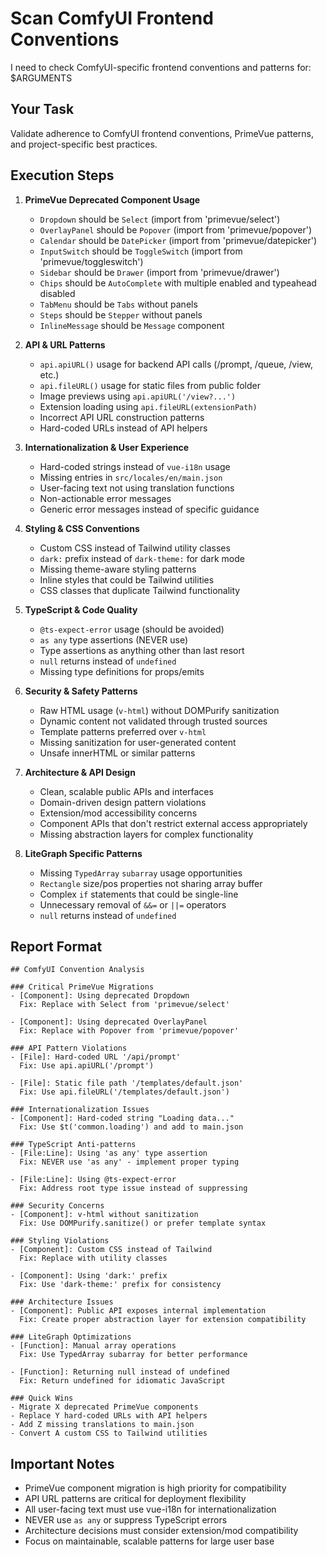 # Scan ComfyUI Frontend Conventions

I need to check ComfyUI-specific frontend conventions and patterns for: $ARGUMENTS

## Your Task

Validate adherence to ComfyUI frontend conventions, PrimeVue patterns, and project-specific best practices.

## Execution Steps

1. **PrimeVue Deprecated Component Usage**
   - `Dropdown` should be `Select` (import from 'primevue/select')
   - `OverlayPanel` should be `Popover` (import from 'primevue/popover')
   - `Calendar` should be `DatePicker` (import from 'primevue/datepicker')
   - `InputSwitch` should be `ToggleSwitch` (import from 'primevue/toggleswitch')
   - `Sidebar` should be `Drawer` (import from 'primevue/drawer')
   - `Chips` should be `AutoComplete` with multiple enabled and typeahead disabled
   - `TabMenu` should be `Tabs` without panels
   - `Steps` should be `Stepper` without panels
   - `InlineMessage` should be `Message` component

2. **API & URL Patterns**
   - `api.apiURL()` usage for backend API calls (/prompt, /queue, /view, etc.)
   - `api.fileURL()` usage for static files from public folder
   - Image previews using `api.apiURL('/view?...')`
   - Extension loading using `api.fileURL(extensionPath)`
   - Incorrect API URL construction patterns
   - Hard-coded URLs instead of API helpers

3. **Internationalization & User Experience**
   - Hard-coded strings instead of `vue-i18n` usage
   - Missing entries in `src/locales/en/main.json`
   - User-facing text not using translation functions
   - Non-actionable error messages
   - Generic error messages instead of specific guidance

4. **Styling & CSS Conventions**
   - Custom CSS instead of Tailwind utility classes
   - `dark:` prefix instead of `dark-theme:` for dark mode
   - Missing theme-aware styling patterns
   - Inline styles that could be Tailwind utilities
   - CSS classes that duplicate Tailwind functionality

5. **TypeScript & Code Quality**
   - `@ts-expect-error` usage (should be avoided)
   - `as any` type assertions (NEVER use)
   - Type assertions as anything other than last resort
   - `null` returns instead of `undefined`
   - Missing type definitions for props/emits

6. **Security & Safety Patterns**
   - Raw HTML usage (`v-html`) without DOMPurify sanitization
   - Dynamic content not validated through trusted sources
   - Template patterns preferred over `v-html`
   - Missing sanitization for user-generated content
   - Unsafe innerHTML or similar patterns

7. **Architecture & API Design**
   - Clean, scalable public APIs and interfaces
   - Domain-driven design pattern violations
   - Extension/mod accessibility concerns
   - Component APIs that don't restrict external access appropriately
   - Missing abstraction layers for complex functionality

8. **LiteGraph Specific Patterns**
   - Missing `TypedArray` `subarray` usage opportunities
   - `Rectangle` size/pos properties not sharing array buffer
   - Complex `if` statements that could be single-line
   - Unnecessary removal of `&&=` or `||=` operators
   - `null` returns instead of `undefined`

## Report Format

```
## ComfyUI Convention Analysis

### Critical PrimeVue Migrations
- [Component]: Using deprecated Dropdown
  Fix: Replace with Select from 'primevue/select'
  
- [Component]: Using deprecated OverlayPanel  
  Fix: Replace with Popover from 'primevue/popover'

### API Pattern Violations
- [File]: Hard-coded URL '/api/prompt'
  Fix: Use api.apiURL('/prompt')
  
- [File]: Static file path '/templates/default.json'
  Fix: Use api.fileURL('/templates/default.json')

### Internationalization Issues
- [Component]: Hard-coded string "Loading data..."
  Fix: Use $t('common.loading') and add to main.json

### TypeScript Anti-patterns
- [File:Line]: Using 'as any' type assertion
  Fix: NEVER use 'as any' - implement proper typing
  
- [File:Line]: Using @ts-expect-error
  Fix: Address root type issue instead of suppressing

### Security Concerns
- [Component]: v-html without sanitization
  Fix: Use DOMPurify.sanitize() or prefer template syntax

### Styling Violations
- [Component]: Custom CSS instead of Tailwind
  Fix: Replace with utility classes
  
- [Component]: Using 'dark:' prefix
  Fix: Use 'dark-theme:' prefix for consistency

### Architecture Issues
- [Component]: Public API exposes internal implementation
  Fix: Create proper abstraction layer for extension compatibility

### LiteGraph Optimizations
- [Function]: Manual array operations
  Fix: Use TypedArray subarray for better performance
  
- [Function]: Returning null instead of undefined
  Fix: Return undefined for idiomatic JavaScript

### Quick Wins
- Migrate X deprecated PrimeVue components
- Replace Y hard-coded URLs with API helpers
- Add Z missing translations to main.json
- Convert A custom CSS to Tailwind utilities
```

## Important Notes

- PrimeVue component migration is high priority for compatibility
- API URL patterns are critical for deployment flexibility  
- All user-facing text must use vue-i18n for internationalization
- NEVER use `as any` or suppress TypeScript errors
- Architecture decisions must consider extension/mod compatibility
- Focus on maintainable, scalable patterns for large user base